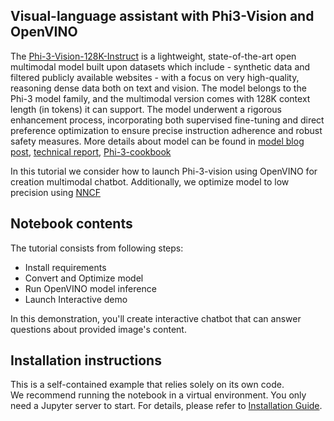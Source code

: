 ## Visual-language assistant with Phi3-Vision and OpenVINO

The [Phi-3-Vision-128K-Instruct](https://huggingface.co/microsoft/Phi-3-vision-128k-instruct) is a lightweight, state-of-the-art open multimodal model built upon datasets which include - synthetic data and filtered publicly available websites - with a focus on very high-quality, reasoning dense data both on text and vision. The model belongs to the Phi-3 model family, and the multimodal version comes with 128K context length (in tokens) it can support. The model underwent a rigorous enhancement process, incorporating both supervised fine-tuning and direct preference optimization to ensure precise instruction adherence and robust safety measures. More details about model can be found in [model blog post](https://azure.microsoft.com/en-us/blog/new-models-added-to-the-phi-3-family-available-on-microsoft-azure/), [technical report](https://aka.ms/phi3-tech-report), [Phi-3-cookbook](https://github.com/microsoft/Phi-3CookBook)

In this tutorial we consider how to launch Phi-3-vision using OpenVINO for creation multimodal chatbot. Additionally, we optimize model to low precision using [NNCF](https://github.com/openvinotoolkit/nncf)

## Notebook contents
The tutorial consists from following steps:

- Install requirements
- Convert and Optimize model
- Run OpenVINO model inference
- Launch Interactive demo

In this demonstration, you'll create interactive chatbot that can answer questions about provided image's content.


## Installation instructions
This is a self-contained example that relies solely on its own code.</br>
We recommend running the notebook in a virtual environment. You only need a Jupyter server to start.
For details, please refer to [Installation Guide](../../README.md).
